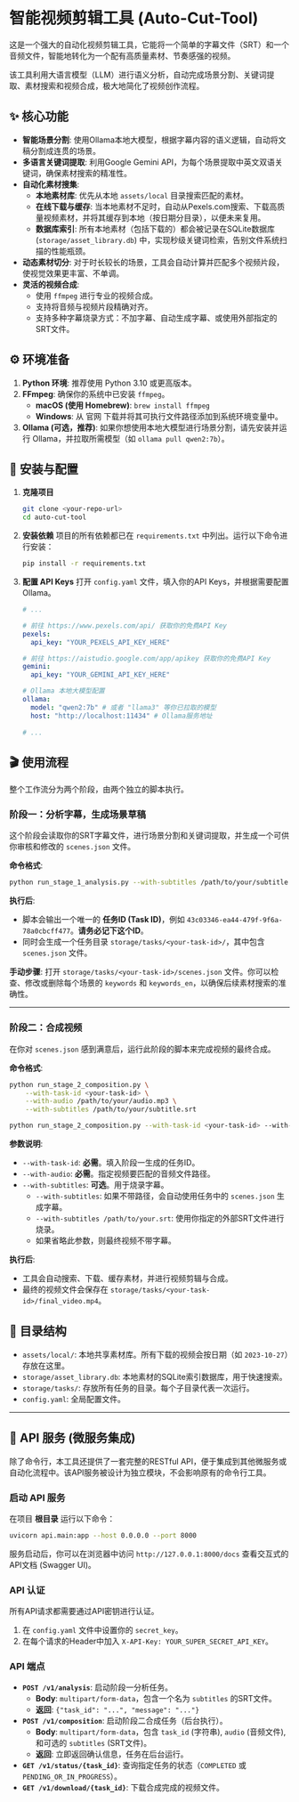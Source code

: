 # 智能视频剪辑工具 (Auto-Cut-Tool)

这是一个强大的自动化视频剪辑工具，它能将一个简单的字幕文件（SRT）和一个音频文件，智能地转化为一个配有高质量素材、节奏感强的视频。

该工具利用大语言模型（LLM）进行语义分析，自动完成场景分割、关键词提取、素材搜索和视频合成，极大地简化了视频创作流程。

## ✨ 核心功能

- **智能场景分割**: 使用Ollama本地大模型，根据字幕内容的语义逻辑，自动将文稿分割成连贯的场景。
- **多语言关键词提取**: 利用Google Gemini API，为每个场景提取中英文双语关键词，确保素材搜索的精准性。
- **自动化素材搜集**:
  - **本地素材库**: 优先从本地 `assets/local` 目录搜索匹配的素材。
  - **在线下载与缓存**: 当本地素材不足时，自动从Pexels.com搜索、下载高质量视频素材，并将其缓存到本地（按日期分目录），以便未来复用。
  - **数据库索引**: 所有本地素材（包括下载的）都会被记录在SQLite数据库 (`storage/asset_library.db`) 中，实现秒级关键词检索，告别文件系统扫描的性能瓶颈。
- **动态素材切分**: 对于时长较长的场景，工具会自动计算并匹配多个视频片段，使视觉效果更丰富、不单调。
- **灵活的视频合成**:
  - 使用 `ffmpeg` 进行专业的视频合成。
  - 支持将音频与视频片段精确对齐。
  - 支持多种字幕烧录方式：不加字幕、自动生成字幕、或使用外部指定的SRT文件。

## ⚙️ 环境准备

1.  **Python 环境**: 推荐使用 Python 3.10 或更高版本。
2.  **FFmpeg**: 确保你的系统中已安装 `ffmpeg`。
    - **macOS (使用 Homebrew)**: `brew install ffmpeg`
    - **Windows**: 从 官网 下载并将其可执行文件路径添加到系统环境变量中。
3.  **Ollama (可选，推荐)**: 如果你想使用本地大模型进行场景分割，请先安装并运行 Ollama，并拉取所需模型（如 `ollama pull qwen2:7b`）。

## 🚀 安装与配置

1.  **克隆项目**
    ```bash
    git clone <your-repo-url>
    cd auto-cut-tool
    ```

2.  **安装依赖**
    项目的所有依赖都已在 `requirements.txt` 中列出。运行以下命令进行安装：
    ```bash
    pip install -r requirements.txt
    ```

3.  **配置 API Keys**
    打开 `config.yaml` 文件，填入你的API Keys，并根据需要配置Ollama。
    ```yaml
    # ...
    
    # 前往 https://www.pexels.com/api/ 获取你的免费API Key
    pexels:
      api_key: "YOUR_PEXELS_API_KEY_HERE"
    
    # 前往 https://aistudio.google.com/app/apikey 获取你的免费API Key
    gemini:
      api_key: "YOUR_GEMINI_API_KEY_HERE"
    
    # Ollama 本地大模型配置
    ollama:
      model: "qwen2:7b" # 或者 "llama3" 等你已拉取的模型
      host: "http://localhost:11434" # Ollama服务地址
      
    # ...
    ```

## 🎬 使用流程

整个工作流分为两个阶段，由两个独立的脚本执行。

### **阶段一：分析字幕，生成场景草稿**

这个阶段会读取你的SRT字幕文件，进行场景分割和关键词提取，并生成一个可供你审核和修改的 `scenes.json` 文件。

**命令格式**:
```bash
python run_stage_1_analysis.py --with-subtitles /path/to/your/subtitle.srt
```

**执行后**:
- 脚本会输出一个唯一的 **任务ID (Task ID)**，例如 `43c03346-ea44-479f-9f6a-78a0cbcff477`。**请务必记下这个ID**。
- 同时会生成一个任务目录 `storage/tasks/<your-task-id>/`，其中包含 `scenes.json` 文件。

**手动步骤**:
打开 `storage/tasks/<your-task-id>/scenes.json` 文件。你可以检查、修改或删除每个场景的 `keywords` 和 `keywords_en`，以确保后续素材搜索的准确性。

---

### **阶段二：合成视频**

在你对 `scenes.json` 感到满意后，运行此阶段的脚本来完成视频的最终合成。

**命令格式**:
```bash
python run_stage_2_composition.py \
    --with-task-id <your-task-id> \
    --with-audio /path/to/your/audio.mp3 \
    --with-subtitles /path/to/your/subtitle.srt

python run_stage_2_composition.py --with-task-id <your-task-id> --with-audio /path/to/your/audio.mp3 --with-subtitles /path/to/your/subtitle.srt
```

**参数说明**:
- `--with-task-id`: **必需**。填入阶段一生成的任务ID。
- `--with-audio`: **必需**。指定视频要匹配的音频文件路径。
- `--with-subtitles`: **可选**。用于烧录字幕。
  - `--with-subtitles`: 如果不带路径，会自动使用任务中的 `scenes.json` 生成字幕。
  - `--with-subtitles /path/to/your.srt`: 使用你指定的外部SRT文件进行烧录。
  - 如果省略此参数，则最终视频不带字幕。

**执行后**:
- 工具会自动搜索、下载、缓存素材，并进行视频剪辑与合成。
- 最终的视频文件会保存在 `storage/tasks/<your-task-id>/final_video.mp4`。

## 📁 目录结构

- `assets/local/`: 本地共享素材库。所有下载的视频会按日期（如 `2023-10-27`）存放在这里。
- `storage/asset_library.db`: 本地素材的SQLite索引数据库，用于快速搜索。
- `storage/tasks/`: 存放所有任务的目录。每个子目录代表一次运行。
- `config.yaml`: 全局配置文件。

---

## 🤖 API 服务 (微服务集成)

除了命令行，本工具还提供了一套完整的RESTful API，便于集成到其他微服务或自动化流程中。该API服务被设计为独立模块，不会影响原有的命令行工具。

### **启动 API 服务**

在项目 **根目录** 运行以下命令：
```bash
uvicorn api.main:app --host 0.0.0.0 --port 8000
```
服务启动后，你可以在浏览器中访问 `http://127.0.0.1:8000/docs` 查看交互式的API文档 (Swagger UI)。

### **API 认证**

所有API请求都需要通过API密钥进行认证。
1.  在 `config.yaml` 文件中设置你的 `secret_key`。
2.  在每个请求的Header中加入 `X-API-Key: YOUR_SUPER_SECRET_API_KEY`。

### **API 端点**

- **`POST /v1/analysis`**: 启动阶段一分析任务。
  - **Body**: `multipart/form-data`，包含一个名为 `subtitles` 的SRT文件。
  - **返回**: `{"task_id": "...", "message": "..."}`
- **`POST /v1/composition`**: 启动阶段二合成任务（后台执行）。
  - **Body**: `multipart/form-data`，包含 `task_id` (字符串), `audio` (音频文件), 和可选的 `subtitles` (SRT文件)。
  - **返回**: 立即返回确认信息，任务在后台运行。
- **`GET /v1/status/{task_id}`**: 查询指定任务的状态（`COMPLETED` 或 `PENDING_OR_IN_PROGRESS`）。
- **`GET /v1/download/{task_id}`**: 下载合成完成的视频文件。
